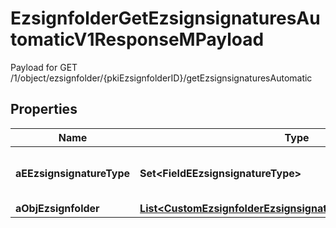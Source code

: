 

# EzsignfolderGetEzsignsignaturesAutomaticV1ResponseMPayload

Payload for GET /1/object/ezsignfolder/{pkiEzsignfolderID}/getEzsignsignaturesAutomatic

## Properties

| Name | Type | Description | Notes |
|------------ | ------------- | ------------- | -------------|
|**aEEzsignsignatureType** | **Set&lt;FieldEEzsignsignatureType&gt;** | All eEzsignsignatureType contained in the response |  |
|**aObjEzsignfolder** | [**List&lt;CustomEzsignfolderEzsignsignaturesAutomaticResponse&gt;**](CustomEzsignfolderEzsignsignaturesAutomaticResponse.md) |  |  |



